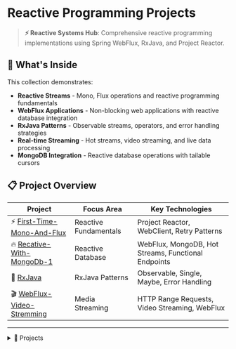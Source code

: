 # Reactive Programming Projects

> **⚡ Reactive Systems Hub**: Comprehensive reactive programming implementations using Spring WebFlux, RxJava, and Project Reactor.

## 🎯 What's Inside
This collection demonstrates:
- **Reactive Streams** - Mono, Flux operations and reactive programming fundamentals
- **WebFlux Applications** - Non-blocking web applications with reactive database integration
- **RxJava Patterns** - Observable streams, operators, and error handling strategies
- **Real-time Streaming** - Hot streams, video streaming, and live data processing
- **MongoDB Integration** - Reactive database operations with tailable cursors

## 📋 Project Overview

| Project | Focus Area | Key Technologies |
|---------|------------|------------------|
| ⚡ [First-Time-Mono-And-Flux](First-Time-Mono-And-Flux/) | Reactive Fundamentals | Project Reactor, WebClient, Retry Patterns |
| 🔥 [Recative-With-MongoDb-1](Recative-With-MongoDb-1/) | Reactive Database | WebFlux, MongoDB, Hot Streams, Functional Endpoints |
| 📡 [RxJava](RxJava/) | RxJava Patterns | Observable, Single, Maybe, Error Handling |
| 🎬 [WebFlux-Video-Stremming](WebFlux-Video-Stremming/) | Media Streaming | HTTP Range Requests, Video Streaming, WebFlux |

---

<details>
<summary>📂 Projects</summary>

- [⚡ First-Time-Mono-And-Flux](First-Time-Mono-And-Flux/)
	<details>
	<summary>Comprehensive reactive programming fundamentals</summary>

	**Mono, Flux operations with advanced error handling and WebClient integration**
	
	- **What it covers**: Reactive streams, parallel processing, circuit breakers, WebClient
	- **Key tech**: Project Reactor, Spring WebFlux, WebClient, Retry mechanisms
	- **Skills**: Reactive fundamentals, async processing, fault tolerance, HTTP clients
	
	</details>

- [🔥 Recative-With-MongoDb-1](Recative-With-MongoDb-1/)
	<details>
	<summary>Reactive web application with MongoDB and hot streams</summary>

	**Real-time data streaming with MongoDB tailable cursors and functional endpoints**
	
	- **What it covers**: Hot streams, MongoDB integration, functional routing, capped collections
	- **Key tech**: Spring WebFlux, Reactive MongoDB, @Tailable cursors, Functional endpoints
	- **Skills**: Real-time streaming, NoSQL reactive operations, dual programming models
	
	</details>

- [📡 RxJava](RxJava/)
	<details>
	<summary>RxJava reactive programming patterns and operators</summary>

	**Observable streams with comprehensive operator usage and error handling**
	
	- **What it covers**: Observable creation, hot/cold streams, operators, error strategies
	- **Key tech**: RxJava, Observable, Single, Maybe, Completable, Time-based operations
	- **Skills**: Stream temperature, operator composition, error recovery, time management
	
	</details>

- [🎬 WebFlux-Video-Stremming](WebFlux-Video-Stremming/)
	<details>
	<summary>Reactive video streaming with HTTP Range request support</summary>

	**Efficient video delivery using WebFlux with partial content streaming**
	
	- **What it covers**: Video streaming, HTTP Range requests, resource management
	- **Key tech**: Spring WebFlux, ResourceLoader, HTML5 Video, Bootstrap
	- **Skills**: Media streaming, HTTP protocol features, reactive I/O, web integration
	
	</details>

</details>